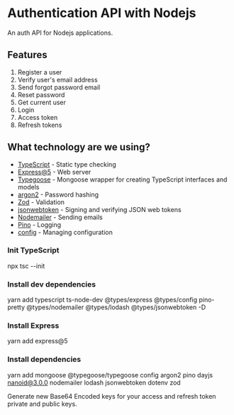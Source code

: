 # Authentication API with Nodejs

An auth API for Nodejs applications.

## Features

1. Register a user
2. Verify user's email address
3. Send forgot password email
4. Reset password
5. Get current user
6. Login
7. Access token
8. Refresh tokens

## What technology are we using?

- [TypeScript](https://www.typescriptlang.org/) - Static type checking
- [Express@5](https://expressjs.com/en/5x/api.html) - Web server
- [Typegoose](https://typegoose.github.io/typegoose/) - Mongoose wrapper for creating TypeScript interfaces and models
- [argon2](https://github.com/ranisalt/node-argon2#readme) - Password hashing
- [Zod](https://github.com/colinhacks/zod) - Validation
- [jsonwebtoken](https://github.com/auth0/node-jsonwebtoken) - Signing and verifying JSON web tokens
- [Nodemailer](https://nodemailer.com/about/) - Sending emails
- [Pino](https://github.com/pinojs/pino) - Logging
- [config](https://github.com/lorenwest/node-config) - Managing configuration

### Init TypeScript

npx tsc --init

### Install dev dependencies

yarn add typescript ts-node-dev @types/express @types/config pino-pretty @types/nodemailer @types/lodash @types/jsonwebtoken -D

### Install Express

yarn add express@5

### Install dependencies

yarn add mongoose @typegoose/typegoose config argon2 pino dayjs nanoid@3.0.0 nodemailer lodash jsonwebtoken dotenv zod

Generate new Base64 Encoded keys for your access and refresh token private and public keys.

